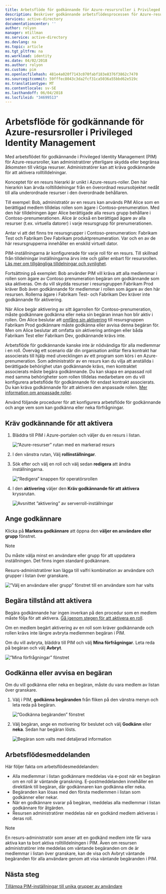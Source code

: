 ```yaml
---
title: Arbetsflöde för godkännande för Azure-resursroller i Privileged Identity Management | Microsoft Docs
description: Beskriver godkännande arbetsflödesprocessen för Azure-resurser.
services: active-directory
documentationcenter: ''
author: rolyon
manager: mtillman
ms.service: active-directory
ms.devlang: na
ms.topic: article
ms.tgt_pltfrm: na
ms.workload: identity
ms.date: 04/02/2018
ms.author: rolyon
ms.custom: pim
ms.openlocfilehash: 481e4a020f7143c070fabf183e8376f3862c7470
ms.sourcegitcommit: 59fffec8043c3da2fcf31ca5036a55bbd62e519c
ms.translationtype: MT
ms.contentlocale: sv-SE
ms.lasthandoff: 06/04/2018
ms.locfileid: "34699513"
---
```

# <a name="approval-workflow-for-azure-resource-roles-in-privileged-identity-management"></a>Arbetsflöde för godkännande för Azure-resursroller i Privileged Identity Management

Med arbetsflödet för godkännande i Privileged Identity Management (PIM) för Azure-resursroller, kan administratörer ytterligare skydda eller begränsa åtkomsten till viktiga resurser. Administratörer kan att kräva godkännande för att aktivera rolltilldelningar. 

Konceptet för en resurs hierarki är unikt i Azure-resurs-roller. Den här hierarkin kan ärvda rolltilldelningar från en överordnad resursobjektet nedåt till alla underordnade resurser i den överordnade behållaren. 

Till exempel: Bob, administratör av en resurs kan används PIM Alice som en berättigad medlem tilldelas rollen som ägare i Contoso-prenumeration. Med den här tilldelningen äger Alice berättigade alla resurs grupp behållare i Contoso-prenumerationen. Alice är också en berättigad ägare av alla resurser (t.ex. virtuella datorer) i varje resursgrupp för prenumerationen. 

Antar vi att det finns tre resursgrupper i Contoso-prenumeration: Fabrikam Test och Fabrikam Dev Fabrikam produktprenumeration. Var och en av de här resursgrupperna innehåller en enskild virtuell dator.

PIM-inställningarna är konfigurerade för varje roll för en resurs. Till skillnad från tilldelningar inställningarna ärvs inte och gäller enbart för resursrollen. [Läs mer om tillgängliga tilldelningar och synlighet](pim-resource-roles-eligible-visibility.md).

Fortsättning på exemplet: Bob använder PIM vill kräva att alla medlemmar i rollen som ägare av Contoso prenumeration begäran om godkännande som ska aktiveras. Om du vill skydda resurser i resursgruppen Fabrikam Prod kräver Bob även godkännande för medlemmar i rollen som ägare av den här resursen. Rollerna ägare i Fabrikam Test- och Fabrikam Dev kräver inte godkännande för aktivering.

När Alice begär aktivering av sitt ägarrollen för Contoso-prenumeration, måste godkännare godkänna eller neka sin begäran innan hon blir aktiv i rollen. Om Alice beslutar att [omfång sin aktivering](pim-resource-roles-activate-your-roles.md#apply-just-enough-administration-practices) till resursgruppen Fabrikam Prod godkännare måste godkänna eller avvisa denna begäran för. Men om Alice beslutar att omfatta sin aktivering antingen eller båda Fabrikam Test eller Fabrikam Dev, godkännande krävs inte.

Arbetsflöde för godkännande kanske inte är nödvändiga för alla medlemmar i en roll. Överväg ett scenario där din organisation anlitar flera kontrakt har associerats till hjälp med utvecklingen av ett program som körs i en Azure-prenumeration. Som administratör av en resurs kan du vilja att anställda i berättigade behörighet utan godkännande krävs, men kontraktet associerats måste begära godkännande. Du kan skapa en anpassad roll med samma behörigheter som rollen tilldelas medarbetare om du vill konfigurera arbetsflöde för godkännande för endast kontrakt associerats. Du kan kräva godkännande för att aktivera den anpassade rollen. [Mer information om anpassade roller](pim-resource-roles-custom-role-policy.md).

Använd följande procedurer för att konfigurera arbetsflöde för godkännande och ange vem som kan godkänna eller neka förfrågningar.

## <a name="require-approval-to-activate"></a>Kräv godkännande för att aktivera

1. Bläddra till PIM i Azure-portalen och väljer du en resurs i listan.

   ![”Azure-resurser” rutan med en markerad resurs](media/azure-pim-resource-rbac/aadpim_manage_azure_resource_some_there.png)

2. I den vänstra rutan, Välj **rollinställningar**.

3. Sök efter och välj en roll och välj sedan **redigera** att ändra inställningarna.

   ![”Redigera” knappen för operatörsrollen](media/azure-pim-resource-rbac/aadpim_rbac_role_settings_view_settings.png)

4. I den **aktivering** väljer den **Kräv godkännande för att aktivera** kryssrutan.

   ![Avsnittet ”aktivering” av serverroll-inställningar](media/azure-pim-resource-rbac/aadpim_rbac_settings_require_approval_checkbox.png)

## <a name="specify-approvers"></a>Ange godkännare

Klicka på **Markera godkännare** att öppna den **väljer en användare eller grupp** fönstret.

>[!NOTE]
>Du måste välja minst en användare eller grupp för att uppdatera inställningen. Det finns ingen standard godkännare.

Resurs-administratörer kan lägga till valfri kombination av användare och grupper i listan över granskare. 

![”Välj en användare eller grupp” fönstret till en användare som har valts](media/azure-pim-resource-rbac/aadpim_rbac_role_settings_select_approvers.png)

## <a name="request-approval-to-activate"></a>Begära tillstånd att aktivera

Begära godkännande har ingen inverkan på den procedur som en medlem måste följa för att aktivera. [Gå igenom stegen för att aktivera en roll](pim-resource-roles-activate-your-roles.md).

Om en medlem begärt aktivering av en roll som kräver godkännande och rollen krävs inte längre avbryta medlemmen begäran i PIM.

Om du vill avbryta, bläddra till PIM och välj **Mina förfrågningar**. Leta reda på begäran och välj **Avbryt**.

![”Mina förfrågningar” fönstret](media/azure-pim-resource-rbac/aadpim_rbac_role_approval_request_pending.png)

## <a name="approve-or-deny-a-request"></a>Godkänna eller avvisa en begäran

Om du vill godkänna eller neka en begäran, måste du vara medlem av listan över granskare. 

1. Välj i PIM, **godkänna begäranden** från fliken på den vänstra menyn och leta reda på begäran.

   ![”Godkänna begäranden” fönstret](media/azure-pim-resource-rbac/aadpim_rbac_approve_requests_list.png)

2. Välj begäran, ange en motivering för beslutet och välj **Godkänn** eller **neka**. Sedan har begäran lösts.

   ![Begäran som valts med detaljerad information](media/azure-pim-resource-rbac/aadpim_rbac_approve_request_approved.png)

## <a name="workflow-notifications"></a>Arbetsflödesmeddelanden

Här följer fakta om arbetsflödesmeddelanden:

- Alla medlemmar i listan godkännare meddelas via e-post när en begäran om en roll är väntande granskning. E-postmeddelanden innehåller en direktlänk till begäran, där godkännaren kan godkänna eller neka.
- Begäranden kan lösas med den första medlemmen i listan som godkänner eller nekar. 
- När en godkännare svarar på begäran, meddelas alla medlemmar i listan godkännare för åtgärden. 
- Resursen administratörer meddelas när en godkänd medlem aktiveras i deras roll. 

>[!Note]
>En resurs-administratör som anser att en godkänd medlem inte får vara aktiva kan ta bort aktiva rolltilldelningen i PIM. Även om resursen administratörer inte meddelas om väntande begäranden om de är medlemmar i listan över granskare, kan de visa och Avbryt väntande begäranden för alla användare genom att visa väntande begäranden i PIM. 

## <a name="next-steps"></a>Nästa steg

[Tillämpa PIM-inställningar till unika grupper av användare](pim-resource-roles-custom-role-policy.md)
